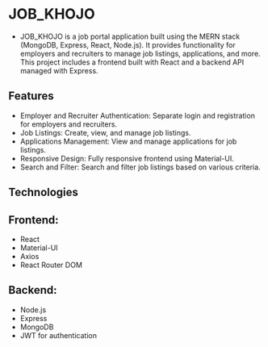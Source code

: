 # JOB_KHOJO
- JOB_KHOJO is a job portal application built using the MERN stack (MongoDB, Express, React, Node.js). It provides functionality for employers and recruiters to manage job listings, applications, and more. This project includes a frontend built with React and a backend API managed with Express.

## Features
- Employer and Recruiter Authentication: Separate login and registration for employers and recruiters.
- Job Listings: Create, view, and manage job listings.
- Applications Management: View and manage applications for job listings.
- Responsive Design: Fully responsive frontend using Material-UI.
- Search and Filter: Search and filter job listings based on various criteria.
## Technologies
## Frontend:

- React
- Material-UI
- Axios
- React Router DOM
## Backend:

- Node.js
- Express
- MongoDB
- JWT for authentication 

